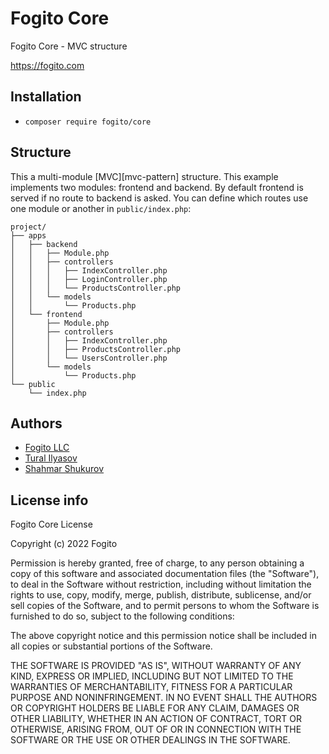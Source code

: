 # Fogito Core
Fogito Core - MVC structure

<a href="https://fogito.com">https://fogito.com</a>

## Installation

- `composer require fogito/core`

## Structure

This a multi-module [MVC][mvc-pattern] structure. This example implements two modules: frontend and backend.
By default frontend is served if no route to backend is asked. You can define which routes
use one module or another in `public/index.php`:

```
project/
├── apps
│   ├── backend
│   │   ├── Module.php
│   │   ├── controllers
│   │   │   ├── IndexController.php
│   │   │   ├── LoginController.php
│   │   │   └── ProductsController.php
│   │   └── models
│   │       └── Products.php
│   └── frontend
│       ├── Module.php
│       ├── controllers
│       │   ├── IndexController.php
│       │   ├── ProductsController.php
│       │   └── UsersController.php
│       └── models
│           └── Products.php
└── public
    └── index.php
```

## Authors

- <a href="https://github.com/fogito-com">Fogito LLC</a><br/>
- <a href="https://github.com/senior2ral">Tural Ilyasov</a><br/>
- <a href="https://github.com/seniorshahmar">Shahmar Shukurov</a><br/>

## License info

Fogito Core License

Copyright (c) 2022 Fogito

Permission is hereby granted, free of charge, to any person obtaining a copy
of this software and associated documentation files (the "Software"), to deal
in the Software without restriction, including without limitation the rights
to use, copy, modify, merge, publish, distribute, sublicense, and/or sell
copies of the Software, and to permit persons to whom the Software is
furnished to do so, subject to the following conditions:

The above copyright notice and this permission notice shall be included in all
copies or substantial portions of the Software.

THE SOFTWARE IS PROVIDED "AS IS", WITHOUT WARRANTY OF ANY KIND, EXPRESS OR
IMPLIED, INCLUDING BUT NOT LIMITED TO THE WARRANTIES OF MERCHANTABILITY,
FITNESS FOR A PARTICULAR PURPOSE AND NONINFRINGEMENT. IN NO EVENT SHALL THE
AUTHORS OR COPYRIGHT HOLDERS BE LIABLE FOR ANY CLAIM, DAMAGES OR OTHER
LIABILITY, WHETHER IN AN ACTION OF CONTRACT, TORT OR OTHERWISE, ARISING FROM,
OUT OF OR IN CONNECTION WITH THE SOFTWARE OR THE USE OR OTHER DEALINGS IN THE
SOFTWARE.